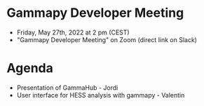 # Gammapy Developer Meeting

* Friday, May 27th, 2022 at 2 pm (CEST)
* "Gammapy Developer Meeting" on Zoom (direct link on Slack)
# Agenda

* Presentation of GammaHub - Jordi
* User interface for HESS analysis with gammapy - Valentin


 


